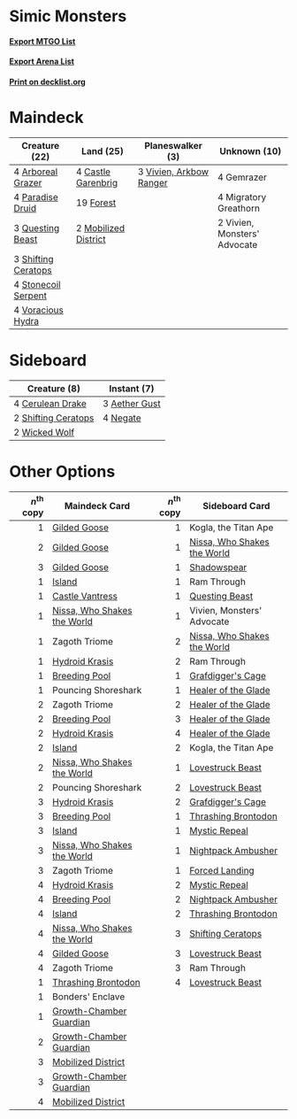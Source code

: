 # Simic Monsters

#### [Export MTGO List](../collection/Simic%20Monsters/Simic%20Monsters.txt)
#### [Export Arena List](../collection/Simic%20Monsters/Simic%20Monsters_arena.txt)
#### [Print on decklist.org](http://decklist.org/?deckmain=4%09Arboreal%20Grazer%0A4%09Castle%20Garenbrig%0A19%09Forest%0A4%09Gemrazer%0A4%09Migratory%20Greathorn%0A2%09Mobilized%20District%0A4%09Paradise%20Druid%0A3%09Questing%20Beast%0A3%09Shifting%20Ceratops%0A4%09Stonecoil%20Serpent%0A3%09Vivien,%20Arkbow%20Ranger%0A2%09Vivien,%20Monsters'%20Advocate%0A4%09Voracious%20Hydra&deckside=3%09Aether%20Gust%0A4%09Cerulean%20Drake%0A4%09Negate%0A2%09Shifting%20Ceratops%0A2%09Wicked%20Wolf)
# Maindeck

|                                        Creature (22)                                         |                                           Land (25)                                           |                                         Planeswalker (3)                                         |        Unknown (10)        |
|----------------------------------------------------------------------------------------------|-----------------------------------------------------------------------------------------------|--------------------------------------------------------------------------------------------------|----------------------------|
|4 [Arboreal Grazer](http://gatherer.wizards.com/Pages/Card/Details.aspx?multiverseid=461076)  |4 [Castle Garenbrig](http://gatherer.wizards.com/Pages/Card/Details.aspx?multiverseid=473202)  |3 [Vivien, Arkbow Ranger](http://gatherer.wizards.com/Pages/Card/Details.aspx?multiverseid=466953)|4 Gemrazer                  |
|4 [Paradise Druid](http://gatherer.wizards.com/Pages/Card/Details.aspx?multiverseid=461098)   |19 [Forest](http://gatherer.wizards.com/Pages/Card/Details.aspx?multiverseid=439860)           |                                                                                                  |4 Migratory Greathorn       |
|3 [Questing Beast](http://gatherer.wizards.com/Pages/Card/Details.aspx?multiverseid=473133)   |2 [Mobilized District](http://gatherer.wizards.com/Pages/Card/Details.aspx?multiverseid=461176)|                                                                                                  |2 Vivien, Monsters' Advocate|
|3 [Shifting Ceratops](http://gatherer.wizards.com/Pages/Card/Details.aspx?multiverseid=466948)|                                                                                               |                                                                                                  |                            |
|4 [Stonecoil Serpent](http://gatherer.wizards.com/Pages/Card/Details.aspx?multiverseid=473197)|                                                                                               |                                                                                                  |                            |
|4 [Voracious Hydra](http://gatherer.wizards.com/Pages/Card/Details.aspx?multiverseid=466954)  |                                                                                               |                                                                                                  |                            |


# Sideboard

|                                         Creature (8)                                         |                                      Instant (7)                                       |
|----------------------------------------------------------------------------------------------|----------------------------------------------------------------------------------------|
|4 [Cerulean Drake](http://gatherer.wizards.com/Pages/Card/Details.aspx?multiverseid=466807)   |3 [Aether Gust](http://gatherer.wizards.com/Pages/Card/Details.aspx?multiverseid=466796)|
|2 [Shifting Ceratops](http://gatherer.wizards.com/Pages/Card/Details.aspx?multiverseid=466948)|4 [Negate](http://gatherer.wizards.com/Pages/Card/Details.aspx?multiverseid=423707)     |
|2 [Wicked Wolf](http://gatherer.wizards.com/Pages/Card/Details.aspx?multiverseid=473143)      |                                                                                        |


# Other Options

|*n*<sup>th</sup> copy|                                            Maindeck Card                                             |*n*<sup>th</sup> copy|                                            Sideboard Card                                            |
|--------------------:|------------------------------------------------------------------------------------------------------|--------------------:|------------------------------------------------------------------------------------------------------|
|                    1|[Gilded Goose](http://gatherer.wizards.com/Pages/Card/Details.aspx?multiverseid=473122)               |                    1|Kogla, the Titan Ape                                                                                  |
|                    2|[Gilded Goose](http://gatherer.wizards.com/Pages/Card/Details.aspx?multiverseid=473122)               |                    1|[Nissa, Who Shakes the World](http://gatherer.wizards.com/Pages/Card/Details.aspx?multiverseid=461096)|
|                    3|[Gilded Goose](http://gatherer.wizards.com/Pages/Card/Details.aspx?multiverseid=473122)               |                    1|[Shadowspear](http://gatherer.wizards.com/Pages/Card/Details.aspx?multiverseid=476487)                |
|                    1|[Island](http://gatherer.wizards.com/Pages/Card/Details.aspx?multiverseid=439857)                     |                    1|Ram Through                                                                                           |
|                    1|[Castle Vantress](http://gatherer.wizards.com/Pages/Card/Details.aspx?multiverseid=473204)            |                    1|[Questing Beast](http://gatherer.wizards.com/Pages/Card/Details.aspx?multiverseid=473133)             |
|                    1|[Nissa, Who Shakes the World](http://gatherer.wizards.com/Pages/Card/Details.aspx?multiverseid=461096)|                    1|Vivien, Monsters' Advocate                                                                            |
|                    1|Zagoth Triome                                                                                         |                    2|[Nissa, Who Shakes the World](http://gatherer.wizards.com/Pages/Card/Details.aspx?multiverseid=461096)|
|                    1|[Hydroid Krasis](http://gatherer.wizards.com/Pages/Card/Details.aspx?multiverseid=457327)             |                    2|Ram Through                                                                                           |
|                    1|[Breeding Pool](http://gatherer.wizards.com/Pages/Card/Details.aspx?multiverseid=97088)               |                    1|[Grafdigger's Cage](http://gatherer.wizards.com/Pages/Card/Details.aspx?multiverseid=278452)          |
|                    1|Pouncing Shoreshark                                                                                   |                    1|[Healer of the Glade](http://gatherer.wizards.com/Pages/Card/Details.aspx?multiverseid=466930)        |
|                    2|Zagoth Triome                                                                                         |                    2|[Healer of the Glade](http://gatherer.wizards.com/Pages/Card/Details.aspx?multiverseid=466930)        |
|                    2|[Breeding Pool](http://gatherer.wizards.com/Pages/Card/Details.aspx?multiverseid=97088)               |                    3|[Healer of the Glade](http://gatherer.wizards.com/Pages/Card/Details.aspx?multiverseid=466930)        |
|                    2|[Hydroid Krasis](http://gatherer.wizards.com/Pages/Card/Details.aspx?multiverseid=457327)             |                    4|[Healer of the Glade](http://gatherer.wizards.com/Pages/Card/Details.aspx?multiverseid=466930)        |
|                    2|[Island](http://gatherer.wizards.com/Pages/Card/Details.aspx?multiverseid=439857)                     |                    2|Kogla, the Titan Ape                                                                                  |
|                    2|[Nissa, Who Shakes the World](http://gatherer.wizards.com/Pages/Card/Details.aspx?multiverseid=461096)|                    1|[Lovestruck Beast](http://gatherer.wizards.com/Pages/Card/Details.aspx?multiverseid=473127)           |
|                    2|Pouncing Shoreshark                                                                                   |                    2|[Lovestruck Beast](http://gatherer.wizards.com/Pages/Card/Details.aspx?multiverseid=473127)           |
|                    3|[Hydroid Krasis](http://gatherer.wizards.com/Pages/Card/Details.aspx?multiverseid=457327)             |                    2|[Grafdigger's Cage](http://gatherer.wizards.com/Pages/Card/Details.aspx?multiverseid=278452)          |
|                    3|[Breeding Pool](http://gatherer.wizards.com/Pages/Card/Details.aspx?multiverseid=97088)               |                    1|[Thrashing Brontodon](http://gatherer.wizards.com/Pages/Card/Details.aspx?multiverseid=456570)        |
|                    3|[Island](http://gatherer.wizards.com/Pages/Card/Details.aspx?multiverseid=439857)                     |                    1|[Mystic Repeal](http://gatherer.wizards.com/Pages/Card/Details.aspx?multiverseid=476431)              |
|                    3|[Nissa, Who Shakes the World](http://gatherer.wizards.com/Pages/Card/Details.aspx?multiverseid=461096)|                    1|[Nightpack Ambusher](http://gatherer.wizards.com/Pages/Card/Details.aspx?multiverseid=466939)         |
|                    3|Zagoth Triome                                                                                         |                    1|[Forced Landing](http://gatherer.wizards.com/Pages/Card/Details.aspx?multiverseid=461088)             |
|                    4|[Hydroid Krasis](http://gatherer.wizards.com/Pages/Card/Details.aspx?multiverseid=457327)             |                    2|[Mystic Repeal](http://gatherer.wizards.com/Pages/Card/Details.aspx?multiverseid=476431)              |
|                    4|[Breeding Pool](http://gatherer.wizards.com/Pages/Card/Details.aspx?multiverseid=97088)               |                    2|[Nightpack Ambusher](http://gatherer.wizards.com/Pages/Card/Details.aspx?multiverseid=466939)         |
|                    4|[Island](http://gatherer.wizards.com/Pages/Card/Details.aspx?multiverseid=439857)                     |                    2|[Thrashing Brontodon](http://gatherer.wizards.com/Pages/Card/Details.aspx?multiverseid=456570)        |
|                    4|[Nissa, Who Shakes the World](http://gatherer.wizards.com/Pages/Card/Details.aspx?multiverseid=461096)|                    3|[Shifting Ceratops](http://gatherer.wizards.com/Pages/Card/Details.aspx?multiverseid=466948)          |
|                    4|[Gilded Goose](http://gatherer.wizards.com/Pages/Card/Details.aspx?multiverseid=473122)               |                    3|[Lovestruck Beast](http://gatherer.wizards.com/Pages/Card/Details.aspx?multiverseid=473127)           |
|                    4|Zagoth Triome                                                                                         |                    3|Ram Through                                                                                           |
|                    1|[Thrashing Brontodon](http://gatherer.wizards.com/Pages/Card/Details.aspx?multiverseid=456570)        |                    4|[Lovestruck Beast](http://gatherer.wizards.com/Pages/Card/Details.aspx?multiverseid=473127)           |
|                    1|Bonders' Enclave                                                                                      |                     |                                                                                                      |
|                    1|[Growth-Chamber Guardian](http://gatherer.wizards.com/Pages/Card/Details.aspx?multiverseid=457272)    |                     |                                                                                                      |
|                    2|[Growth-Chamber Guardian](http://gatherer.wizards.com/Pages/Card/Details.aspx?multiverseid=457272)    |                     |                                                                                                      |
|                    3|[Mobilized District](http://gatherer.wizards.com/Pages/Card/Details.aspx?multiverseid=461176)         |                     |                                                                                                      |
|                    3|[Growth-Chamber Guardian](http://gatherer.wizards.com/Pages/Card/Details.aspx?multiverseid=457272)    |                     |                                                                                                      |
|                    4|[Mobilized District](http://gatherer.wizards.com/Pages/Card/Details.aspx?multiverseid=461176)         |                     |                                                                                                      |

